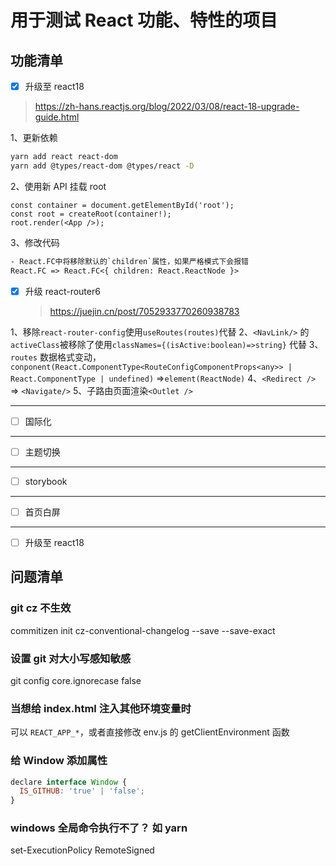 # 用于测试 React 功能、特性的项目

## 功能清单

- [x] 升级至 react18

> https://zh-hans.reactjs.org/blog/2022/03/08/react-18-upgrade-guide.html

1、更新依赖

```bash
yarn add react react-dom
yarn add @types/react-dom @types/react -D
```

2、使用新 API 挂载 root

```tsx
const container = document.getElementById('root');
const root = createRoot(container!);
root.render(<App />);
```

3、修改代码

```txt
- React.FC中将移除默认的`children`属性，如果严格模式下会报错
React.FC => React.FC<{ children: React.ReactNode }>
```

- [x] 升级 react-router6
  > https://juejin.cn/post/7052933770260938783

1、移除`react-router-config`使用`useRoutes(routes)`代替
2、`<NavLink/>` 的 `activeClass`被移除了使用`classNames={(isActive:boolean)=>string}` 代替
3、`routes` 数据格式变动，`conponent(React.ComponentType<RouteConfigComponentProps<any>> | React.ComponentType | undefined)` =>`element(ReactNode)`
4、`<Redirect />` => `<Navigate/>`
5、子路由页面渲染`<Outlet />`

---

- [ ] 国际化

---

- [ ] 主题切换

---

- [ ] storybook

---

- [ ] 首页白屏

---

- [ ] 升级至 react18

## 问题清单

### git cz 不生效

commitizen init cz-conventional-changelog --save --save-exact

### 设置 git 对大小写感知敏感

git config core.ignorecase false

### 当想给 index.html 注入其他环境变量时

可以 `REACT_APP_*`，或者直接修改 env.js 的 getClientEnvironment 函数

### 给 Window 添加属性

```javascript
declare interface Window {
  IS_GITHUB: 'true' | 'false';
}
```

### windows 全局命令执行不了？ 如 yarn

set-ExecutionPolicy RemoteSigned
